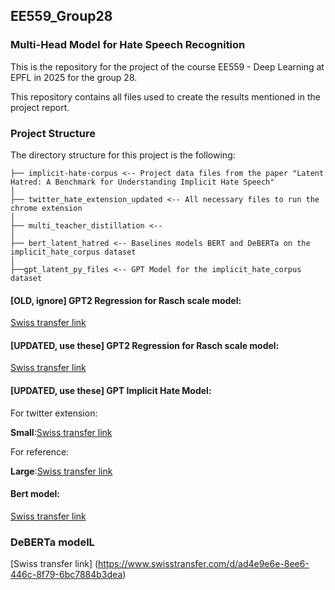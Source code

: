 ## EE559_Group28

### Multi-Head Model for Hate Speech Recognition

This is the repository for the project of the course EE559 - Deep Learning at EPFL in 2025 for the group 28.

This repository contains all files used to create the results mentioned in the project report. 


### Project Structure

The directory structure for this project is the following:

```
├── implicit-hate-corpus <-- Project data files from the paper "Latent Hatred: A Benchmark for Understanding Implicit Hate Speech" 
│ 
├── twitter_hate_extension_updated <-- All necessary files to run the chrome extension
│
├── multi_teacher_distillation <-- 
│
├── bert_latent_hatred <-- Baselines models BERT and DeBERTa on the implicit_hate_corpus dataset
│
├──gpt_latent_py_files <-- GPT Model for the implicit_hate_corpus dataset
```




#### [OLD, ignore] GPT2 Regression for Rasch scale model:

[Swiss transfer link](https://www.swisstransfer.com/d/a953c5bd-5503-4944-934e-e4ad579719ca)

#### [UPDATED, use these] GPT2 Regression for Rasch scale model:

[Swiss transfer link](https://www.swisstransfer.com/d/30e38139-bb15-45c7-b0be-cc02d44ba79a)


#### [UPDATED, use these] GPT Implicit Hate Model:

For twitter extension:

**Small**:[Swiss transfer link](https://www.swisstransfer.com/d/1dc8448b-50c7-4a66-882b-78b8e1b3f938)

For reference:

**Large**:[Swiss transfer link](https://www.swisstransfer.com/d/bc9c2a00-9ec9-4996-8b25-fa2e890ecbe7)


#### Bert model:
[Swiss transfer link](https://www.swisstransfer.com/d/e9ae2ef0-f406-4d08-91a4-39344d89d5b8)

### DeBERTa modelL

[Swiss transfer link] (https://www.swisstransfer.com/d/ad4e9e6e-8ee6-446c-8f79-6bc7884b3dea)
